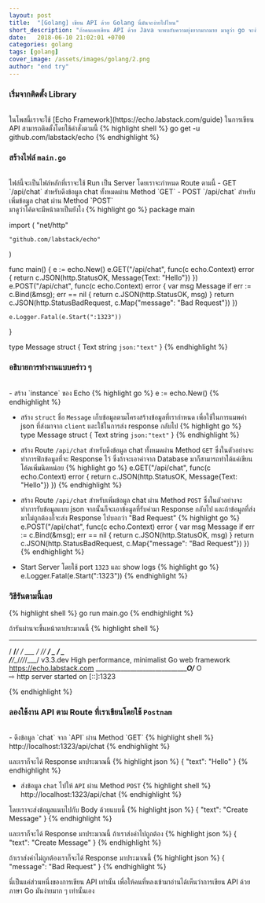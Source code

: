 ```yaml
---
layout: post
title:  "[Golang] เขียน API ด้วย Golang นี่มันจะง่ายไปไหน"
short_description: "ถ้าคนเคยเขียน API ด้วย Java จะพบกับความยุ่งยากมากมาย มาดูว่า go จะง่ายขนาดไหน"
date:   2018-06-10 21:02:01 +0700
categories: golang
tags: [golang]
cover_image: /assets/images/golang/2.png
author: "end try"
---
```


### เริ่มจากติดตั้ง Library
<br>
ในโพสนี้เราจะใช้ [Echo Framework](https://echo.labstack.com/guide) ในการเขียน API สามารถติดตั้งโดยใช้คำสั่งตามนี้
{% highlight shell %}
go get -u github.com/labstack/echo
{% endhighlight %}

### สร้างไฟล์ `main.go` 
<br>
ไฟล์นี้จะเป็นไฟล์หลักที่เราจะใช้ Run เป็น Server โดยเราจะกำหนด Route ตามนี้
- GET `/api/chat` สำหรับดึงข้อมูล chat ทั้งหมดผ่าน Method `GET`
- POST `/api/chat` สำหรับเพิ่มข้อมูล chat ผ่าน Method `POST`
<br>
มาดูว่าโค้ดจะมีหน้าตาเป็นยังไง
{% highlight go %}
package main

import (
	"net/http"

	"github.com/labstack/echo"
)

func main() {
	e := echo.New()
	e.GET("/api/chat", func(c echo.Context) error {
		return c.JSON(http.StatusOK, Message{Text: "Hello"})
	})
	e.POST("/api/chat", func(c echo.Context) error {
		var msg Message
		if err := c.Bind(&msg); err == nil {
			return c.JSON(http.StatusOK, msg)
		}
		return c.JSON(http.StatusBadRequest, c.Map{"message": "Bad Request"})
	})

	e.Logger.Fatal(e.Start(":1323"))
}

type Message struct {
	Text string `json:"text"`
}
{% endhighlight %}

### อธิบายการทำงานแบบคร่าว ๆ
<br>
- สร้าง `instance` ของ Echo
{% highlight go %}
e := echo.New()
{% endhighlight %}

- สร้าง `struct` ชื่อ `Message` เก็บข้อมูลตามโครงสร้างข้อมูลที่เรากำหนด เพื่อใช้ในการแมพค่า json ที่ส่งมาจาก `client` และใช้ในการส่ง response กลับไป
{% highlight go %}
type Message struct {
	Text string `json:"text"`
}
{% endhighlight %}

- สร้าง Route `/api/chat` สำหรับดึงข้อมูล chat ทั้งหมดผ่าน Method `GET` ซึ่งในตัวอย่างจะทำการฟิกข้อมูลที่จะ Response ไว้ ซึ่งถ้าจะเอาค่าจาก Database มาก็สามารถทำได้แค่เขียนโค้ดเพิ่มนิดหน่อย
{% highlight go %}
e.GET("/api/chat", func(c echo.Context) error {
	return c.JSON(http.StatusOK, Message{Text: "Hello"})
})
{% endhighlight %}

- สร้าง Route `/api/chat` สำหรับเพิ่มข้อมูล chat ผ่าน Method `POST` ซึ่งในตัวอย่างจะทำการรับข้อมูลแบบ json จากนั้นก็จะเอาข้อมูลที่รับค่ามา Response กลับไป และถ้าข้อมูลที่ส่งมาไม่ถูกต้องก็จะส่ง Response ไปบอกว่า "Bad Request"
{% highlight go %}
e.POST("/api/chat", func(c echo.Context) error {
	var msg Message
	if err := c.Bind(&msg); err == nil {
		return c.JSON(http.StatusOK, msg)
	}
	return c.JSON(http.StatusBadRequest, c.Map{"message": "Bad Request"})
})
{% endhighlight %}

- Start Server โดยใช้ port `1323` และ show logs
{% highlight go %}
e.Logger.Fatal(e.Start(":1323"))
{% endhighlight %}

### วิธีรันตามนี้เลย
{% highlight shell %}
go run main.go
{% endhighlight %}

ถ้ารันผ่านจะขึ้นหน้าตาประมาณนี้
{% highlight shell %}
   ____    __
  / __/___/ /  ___
 / _// __/ _ \/ _ \
/___/\__/_//_/\___/ v3.3.dev
High performance, minimalist Go web framework
https://echo.labstack.com
____________________________________O/_______
                                    O\
⇨ http server started on [::]:1323

{% endhighlight %}

### ลองใช้งาน API ตาม Route ที่เราเขียนโดยใช้ `Postnam`
<br>
- ดึงข้อมูล `chat` จาก `API` ผ่าน Method `GET`
{% highlight shell %}
http://localhost:1323/api/chat
{% endhighlight %}

และเราก็จะได้ Response มาประมาณนี้
{% highlight json %}
{
    "text": "Hello"
}
{% endhighlight %}

- ส่งข้อมูล `chat` ไปให้ `API` ผ่าน Method `POST`
{% highlight shell %}
http://localhost:1323/api/chat
{% endhighlight %}

โดยเราจะส่งข้อมูลแนบไปกับ Body ด้วยแบบนี้
{% highlight json %}
{
    "text": "Create Message"
}
{% endhighlight %}

และเราก็จะได้ Response มาประมาณนี้ ถ้าเราส่งค่าไปถูกต้อง
{% highlight json %}
{
    "text": "Create Message"
}
{% endhighlight %}

ถ้าเราส่งค่าไม่ถูกต้องเราก็จะได้ Response มาประมาณนี้ 
{% highlight json %}
{
    "message": "Bad Request"
}
{% endhighlight %}

นี่เป็นแค่ส่วนหนึ่งของการเขียน API เท่านั้น เพื่อให้คนที่หลงเข้ามาอ่านได้เห็นว่าการเขียน API ด้วยภาษา Go มันง่ายมาก ๆ เท่านั้นเอง